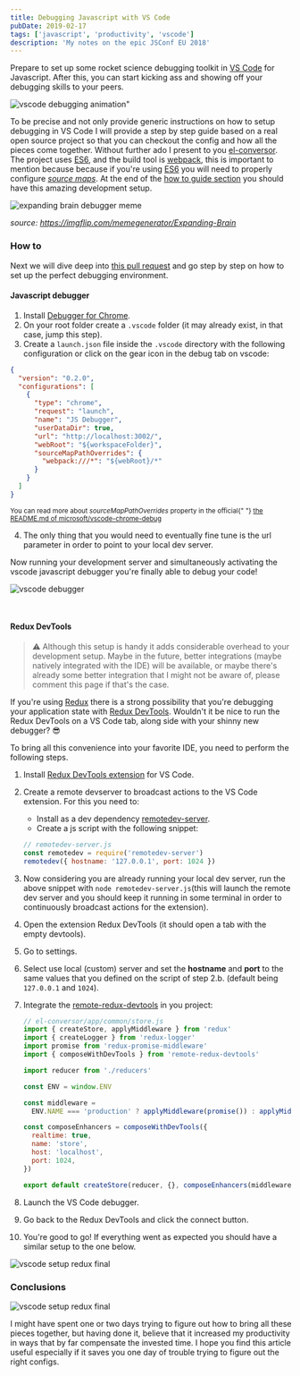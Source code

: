 ```yaml
---
title: Debugging Javascript with VS Code
pubDate: 2019-02-17
tags: ['javascript', 'productivity', 'vscode']
description: 'My notes on the epic JSConf EU 2018'
---
```


Prepare to set up some rocket science debugging toolkit in <a href="https://code.visualstudio.com/" target="_blank" title="visual studio code is a lightweight but powerful source code editor which runs on your desktop">VS Code</a> for Javascript. After this, you can start kicking ass and showing off your debugging skills to your peers.

![vscode debugging animation"](./assets/debugging-javascript-with-vscode/debug-animation-1.gif)

To be precise and not only provide generic instructions on how to setup debugging in VS Code I will provide a step by step guide based on a real open source project so that you can checkout the config and how all the pieces come together. Without further ado I present to you <a href="https://github.com/danielcaldas/el-conversor" target="_blank" title="a number to word list converter as a node backend and react/redux fronted">el-conversor</a>. The project uses <a href="https://www.ecma-international.org/publications/standards/Ecma-262.htm" target="_blank" title="standard ecma-262">ES6</a>, and the build tool is <a href="https://webpack.js.org/" target="_blank" title="bundle your scripts">webpack</a>, this is important to mention because because if you're using <a href="https://www.ecma-international.org/publications/standards/Ecma-262.htm" target="_blank" title="standard ecma-262">ES6</a> you will need to properly configure <a href="https://developer.mozilla.org/en-US/docs/Tools/Debugger/How_to/Use_a_source_map" target="_blank" title="Use a source map - Firefox Developer Tools | MDN">_source maps_</a>. At the end of the [how to guide section](#how-to) you should have this amazing development setup.

![expanding brain debugger meme](./assets/debugging-javascript-with-vscode/expanding-brain.jpg 'expanding brain debugger meme')

<cite>source: https://imgflip.com/memegenerator/Expanding-Brain</cite>

### How to

Next we will dive deep into <a href="https://github.com/danielcaldas/el-conversor/pull/14" target="_blank" title="feature/setup vscode debugging">this pull request</a> and go step by step on how to set up the perfect debugging environment.

#### Javascript debugger

1. Install <a href="https://marketplace.visualstudio.com/items?itemName=msjsdiag.debugger-for-chrome" target="_blank" title="debug your javascript code in the Chrome browser, or any other target that supports the chrome debugger protocol">Debugger for Chrome</a>.
2. On your root folder create a `.vscode` folder (it may already exist, in that case, jump this step).
3. Create a `launch.json` file inside the `.vscode` directory with the following configuration or click on the gear icon in the debug tab on vscode:

```json:title=.vscode/launch.json
{
  "version": "0.2.0",
  "configurations": [
    {
      "type": "chrome",
      "request": "launch",
      "name": "JS Debugger",
      "userDataDir": true,
      "url": "http://localhost:3002/",
      "webRoot": "${workspaceFolder}",
      "sourceMapPathOverrides": {
        "webpack:///*": "${webRoot}/*"
      }
    }
  ]
}
```

<small>
  You can read more about <i>sourceMapPathOverrides</i> property in the official{" "}
  <a
    href="https://github.com/Microsoft/vscode-chrome-debug/blob/master/README.md#sourcemaps"
    target="_blank"
    title="microsoft/vscode-chrome-debug README.md"
  >
    the README.md of microsoft/vscode-chrome-debug
  </a>
</small>

4. The only thing that you would need to eventually fine tune is the url parameter in order to point to your local dev server.

Now running your development server and simultaneously activating the vscode javascript debugger you're finally able to debug your code!

![vscode debugger](./assets/debugging-javascript-with-vscode/vscode-debugger-part-1.png 'vscode debugger javascript')

<Caption />

<br />

#### Redux DevTools

> ⚠️ Although this setup is handy it adds considerable overhead to your development setup. Maybe in the future, better integrations (maybe natively integrated with the IDE) will be available, or maybe there's already some better integration that I might not be aware of, please comment this page if that's the case.

If you're using <a href="https://redux.js.org/" target="_blank" title="a predictable state container for javascript apps">Redux</a> there is a strong possibility that you're debugging your application state with <a href="https://marketplace.visualstudio.com/items?itemName=jingkaizhao.vscode-redux-devtools" target="_blank" title="vscode redux devtools wrapper">Redux DevTools</a>. Wouldn't it be nice to run the Redux DevTools on a VS Code tab, along side with your shinny new debugger? 😎

To bring all this convenience into your favorite IDE, you need to perform the following steps.

1. Install <a href="https://marketplace.visualstudio.com/items?itemName=jingkaizhao.vscode-redux-devtools" target="_blank" title="visual studio code extension to include remotedev-app into editor">Redux DevTools extension</a> for VS Code.
2. Create a remote devserver to broadcast actions to the VS Code extension. For this you need to:
   - Install as a dev dependency <a href="https://www.npmjs.com/package/remotedev-server" target="_blank" title="bridge for communicating with an application remotely via redux devtools extension, remote redux devtools or remotedev">remotedev-server</a>.
   - Create a js script with the following snippet:
   ```javascript
   // remotedev-server.js
   const remotedev = require('remotedev-server')
   remotedev({ hostname: '127.0.0.1', port: 1024 })
   ```
3. Now considering you are already running your local dev server, run the above snippet with `node remotedev-server.js`(this will launch the remote dev server and you should keep it running in some terminal in order to continuously broadcast actions for the extension).
4. Open the extension Redux DevTools (it should open a tab with the empty devtools).
5. Go to settings.
6. Select use local (custom) server and set the **hostname** and **port** to the same values that you defined on the script of step 2.b. (default being `127.0.0.1` and `1024`).
7. Integrate the <a href="https://github.com/zalmoxisus/remote-redux-devtools" target="_blank" title="redux devtools remotely">remote-redux-devtools</a> in you project:

   ```javascript
   // el-conversor/app/common/store.js
   import { createStore, applyMiddleware } from 'redux'
   import { createLogger } from 'redux-logger'
   import promise from 'redux-promise-middleware'
   import { composeWithDevTools } from 'remote-redux-devtools'

   import reducer from './reducers'

   const ENV = window.ENV

   const middleware =
     ENV.NAME === 'production' ? applyMiddleware(promise()) : applyMiddleware(promise(), createLogger())

   const composeEnhancers = composeWithDevTools({
     realtime: true,
     name: 'store',
     host: 'localhost',
     port: 1024,
   })

   export default createStore(reducer, {}, composeEnhancers(middleware))
   ```

8. Launch the VS Code debugger.
9. Go back to the Redux DevTools and click the connect button.
10. You're good to go! If everything went as expected you should have a similar setup to the one below.

![vscode setup redux final](./assets/debugging-javascript-with-vscode/vscode-debugger-part-2.png 'vscode setup redux final')

<Caption />

### Conclusions

![vscode setup redux final](./assets/debugging-javascript-with-vscode/debug-animation-2.gif 'vscode setup redux final')

I might have spent one or two days trying to figure out how to bring all these pieces together, but having done it, believe that it increased my productivity in ways that by far compensate the invested time. I hope you find this article useful especially if it saves you one day of trouble trying to figure out the right configs.
